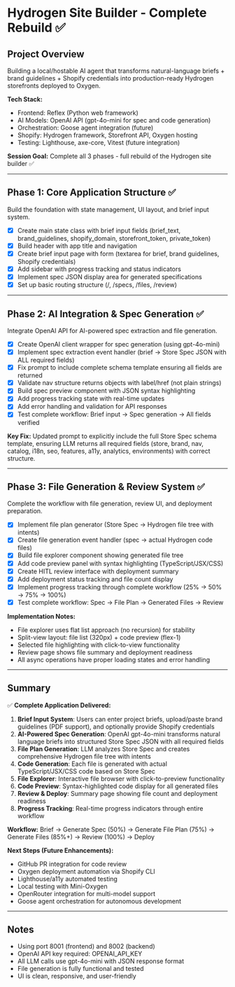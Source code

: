 # Hydrogen Site Builder - Complete Rebuild ✅

## Project Overview
Building a local/hostable AI agent that transforms natural-language briefs + brand guidelines + Shopify credentials into production-ready Hydrogen storefronts deployed to Oxygen.

**Tech Stack:**
- Frontend: Reflex (Python web framework)
- AI Models: OpenAI API (gpt-4o-mini for spec and code generation)
- Orchestration: Goose agent integration (future)
- Shopify: Hydrogen framework, Storefront API, Oxygen hosting
- Testing: Lighthouse, axe-core, Vitest (future integration)

**Session Goal:** Complete all 3 phases - full rebuild of the Hydrogen site builder ✅

---

## Phase 1: Core Application Structure ✅
Build the foundation with state management, UI layout, and brief input system.

- [x] Create main state class with brief input fields (brief_text, brand_guidelines, shopify_domain, storefront_token, private_token)
- [x] Build header with app title and navigation
- [x] Create brief input page with form (textarea for brief, brand guidelines, Shopify credentials)
- [x] Add sidebar with progress tracking and status indicators
- [x] Implement spec JSON display area for generated specifications
- [x] Set up basic routing structure (/, /specs, /files, /review)

---

## Phase 2: AI Integration & Spec Generation ✅
Integrate OpenAI API for AI-powered spec extraction and file generation.

- [x] Create OpenAI client wrapper for spec generation (using gpt-4o-mini)
- [x] Implement spec extraction event handler (brief → Store Spec JSON with ALL required fields)
- [x] Fix prompt to include complete schema template ensuring all fields are returned
- [x] Validate nav structure returns objects with label/href (not plain strings)
- [x] Build spec preview component with JSON syntax highlighting
- [x] Add progress tracking state with real-time updates
- [x] Add error handling and validation for API responses
- [x] Test complete workflow: Brief input → Spec generation → All fields verified

**Key Fix:** Updated prompt to explicitly include the full Store Spec schema template, ensuring LLM returns all required fields (store, brand, nav, catalog, i18n, seo, features, a11y, analytics, environments) with correct structure.

---

## Phase 3: File Generation & Review System ✅
Complete the workflow with file generation, review UI, and deployment preparation.

- [x] Implement file plan generator (Store Spec → Hydrogen file tree with intents)
- [x] Create file generation event handler (spec → actual Hydrogen code files)
- [x] Build file explorer component showing generated file tree
- [x] Add code preview panel with syntax highlighting (TypeScript/JSX/CSS)
- [x] Create HITL review interface with deployment summary
- [x] Add deployment status tracking and file count display
- [x] Implement progress tracking through complete workflow (25% → 50% → 75% → 100%)
- [x] Test complete workflow: Spec → File Plan → Generated Files → Review

**Implementation Notes:**
- File explorer uses flat list approach (no recursion) for stability
- Split-view layout: file list (320px) + code preview (flex-1)
- Selected file highlighting with click-to-view functionality
- Review page shows file summary and deployment readiness
- All async operations have proper loading states and error handling

---

## Summary

✅ **Complete Application Delivered:**

1. **Brief Input System**: Users can enter project briefs, upload/paste brand guidelines (PDF support), and optionally provide Shopify credentials
2. **AI-Powered Spec Generation**: OpenAI gpt-4o-mini transforms natural language briefs into structured Store Spec JSON with all required fields
3. **File Plan Generation**: LLM analyzes Store Spec and creates comprehensive Hydrogen file tree with intents
4. **Code Generation**: Each file is generated with actual TypeScript/JSX/CSS code based on Store Spec
5. **File Explorer**: Interactive file browser with click-to-preview functionality
6. **Code Preview**: Syntax-highlighted code display for all generated files
7. **Review & Deploy**: Summary page showing file count and deployment readiness
8. **Progress Tracking**: Real-time progress indicators through entire workflow

**Workflow:**
Brief → Generate Spec (50%) → Generate File Plan (75%) → Generate Files (85%+) → Review (100%) → Deploy

**Next Steps (Future Enhancements):**
- GitHub PR integration for code review
- Oxygen deployment automation via Shopify CLI
- Lighthouse/a11y automated testing
- Local testing with Mini-Oxygen
- OpenRouter integration for multi-model support
- Goose agent orchestration for autonomous development

---

## Notes
- Using port 8001 (frontend) and 8002 (backend)
- OpenAI API key required: OPENAI_API_KEY
- All LLM calls use gpt-4o-mini with JSON response format
- File generation is fully functional and tested
- UI is clean, responsive, and user-friendly
